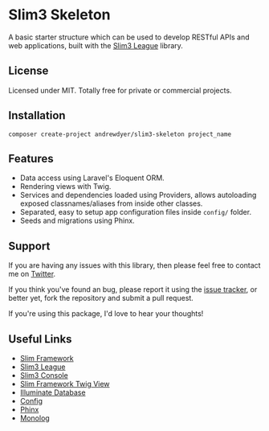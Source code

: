 # Slim3 Skeleton

A basic starter structure which can be used to develop RESTful APIs and web applications, built with the [Slim3 League](https://github.com/andrewdyer/slim3-league) library.

## License

Licensed under MIT. Totally free for private or commercial projects.

## Installation

```
composer create-project andrewdyer/slim3-skeleton project_name
```

## Features

* Data access using Laravel's Eloquent ORM.
* Rendering views with Twig.
* Services and dependencies loaded using Providers, allows autoloading exposed classnames/aliases from inside other classes.
* Separated, easy to setup app configuration files inside `config/` folder.
* Seeds and migrations using Phinx.

## Support
   
If you are having any issues with this library, then please feel free to contact me on [Twitter](https://twitter.com/andyer92).

If you think you've found an bug, please report it using the [issue tracker](https://github.com/andrewdyer/slim3-skeleton/issues), or better yet, fork the repository and submit a pull request.

If you're using this package, I'd love to hear your thoughts!

## Useful Links

* [Slim Framework](https://www.slimframework.com)
* [Slim3 League](https://github.com/andrewdyer/slim3-league)
* [Slim3 Console](https://github.com/andrewdyer/slim3-console)
* [Slim Framework Twig View](https://github.com/slimphp/Twig-View)
* [Illuminate Database](https://github.com/illuminate/database)
* [Config](https://github.com/hassankhan/config)
* [Phinx](https://github.com/cakephp/phinx)
* [Monolog](https://github.com/Seldaek/monolog)
